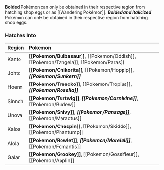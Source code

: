 **Bolded** Pokémon can only be obtained in their respective region from hatching shop eggs or as [[Wandering Pokémon]]. ***Bolded and italicized*** Pokémon can only be obtained in their respective region from hatching shop eggs.

### Hatches Into
Region | Pokemon
:--- | :---
Kanto | **[[Pokemon/Bulbasaur]]**, [[Pokemon/Oddish]], [[Pokemon/Tangela]], [[Pokemon/Paras]]
Johto | **[[Pokemon/Chikorita]]**, [[Pokemon/Hoppip]], _**[[Pokemon/Sunkern]]**_
Hoenn | **[[Pokemon/Treecko]]**, [[Pokemon/Tropius]], _**[[Pokemon/Roselia]]**_
Sinnoh | **[[Pokemon/Turtwig]]**, _**[[Pokemon/Carnivine]]**_, [[Pokemon/Budew]]
Unova | **[[Pokemon/Snivy]]**, _**[[Pokemon/Pansage]]**_, [[Pokemon/Maractus]]
Kalos | **[[Pokemon/Chespin]]**, [[Pokemon/Skiddo]], [[Pokemon/Phantump]]
Alola | **[[Pokemon/Rowlet]]**, _**[[Pokemon/Morelull]]**_, [[Pokemon/Fomantis]]
Galar | **[[Pokemon/Grookey]]**, [[Pokemon/Gossifleur]], [[Pokemon/Applin]]